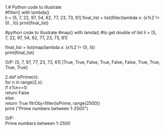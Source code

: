 1.# Python code to illustrate                                                                                                                                                      
#filter() with lambda()                                                                                                                                                             
li = [5, 7, 22, 97, 54, 62, 77, 23, 73, 61] 
final_list = list(filter(lambda x: (x%2 != 0) , li)) 
print(final_list)

#python code to illustrate
#map() with lamda()
#to get double of list
li = [5, 7, 22, 97, 54, 62, 77, 23, 73, 61] 

final_list = list(map(lambda x: (x%2 != 0), li))    
print(final_list)

O/P:
[5, 7, 97, 77, 23, 73, 61]
[True, True, False, True, False, False, True, True, True, True]

2.def isPrime(x):                                                                                                                                                                   
    for n in range(2,x):                                                                                                                                                           
        if x%n==0:                                                                                                                                                                 
            return False                                                                                                                                                           
        else:                                                                                                                                                                      
            return True 
fltrObj=filter(isPrime, range(2500))                                                                                                                                               
print ("Prime numbers between 1-2500")                                                                                                                                             

O/P:                                                                                                                                                                               
Prime numbers between 1-2500
